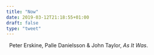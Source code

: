 ```yaml
---
title: "Now"
date: 2019-03-12T21:18:55+01:00
draft: false
type: "tweet"
---
```

<a href="https://itunes.apple.com/fr/album/as-it-was/1119775494" type="application/rss+xml" class="iconfont icon-music" title="rss"></a> &nbsp; Peter Erskine, Palle Danielsson & John Taylor, *As It Was*.


